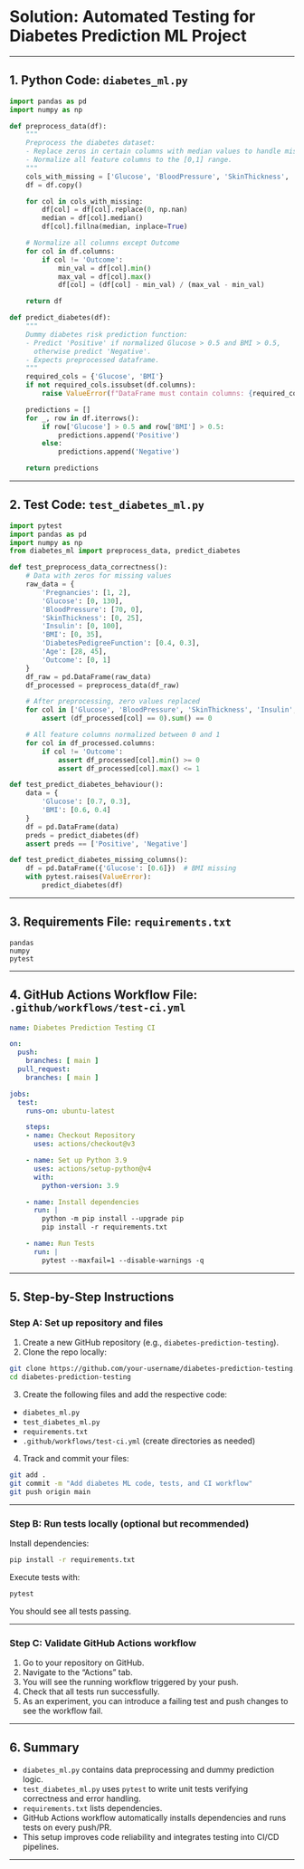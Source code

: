 # Solution: Automated Testing for Diabetes Prediction ML Project


***

## 1. Python Code: `diabetes_ml.py`

```python
import pandas as pd
import numpy as np

def preprocess_data(df):
    """
    Preprocess the diabetes dataset:
    - Replace zeros in certain columns with median values to handle missing data.
    - Normalize all feature columns to the [0,1] range.
    """
    cols_with_missing = ['Glucose', 'BloodPressure', 'SkinThickness', 'Insulin', 'BMI']
    df = df.copy()

    for col in cols_with_missing:
        df[col] = df[col].replace(0, np.nan)
        median = df[col].median()
        df[col].fillna(median, inplace=True)

    # Normalize all columns except Outcome
    for col in df.columns:
        if col != 'Outcome':
            min_val = df[col].min()
            max_val = df[col].max()
            df[col] = (df[col] - min_val) / (max_val - min_val)

    return df

def predict_diabetes(df):
    """
    Dummy diabetes risk prediction function:
    - Predict 'Positive' if normalized Glucose > 0.5 and BMI > 0.5,
      otherwise predict 'Negative'.
    - Expects preprocessed dataframe.
    """
    required_cols = {'Glucose', 'BMI'}
    if not required_cols.issubset(df.columns):
        raise ValueError(f"DataFrame must contain columns: {required_cols}")

    predictions = []
    for _, row in df.iterrows():
        if row['Glucose'] > 0.5 and row['BMI'] > 0.5:
            predictions.append('Positive')
        else:
            predictions.append('Negative')

    return predictions
```


***

## 2. Test Code: `test_diabetes_ml.py`

```python
import pytest
import pandas as pd
import numpy as np
from diabetes_ml import preprocess_data, predict_diabetes

def test_preprocess_data_correctness():
    # Data with zeros for missing values
    raw_data = {
        'Pregnancies': [1, 2],
        'Glucose': [0, 130],
        'BloodPressure': [70, 0],
        'SkinThickness': [0, 25],
        'Insulin': [0, 100],
        'BMI': [0, 35],
        'DiabetesPedigreeFunction': [0.4, 0.3],
        'Age': [28, 45],
        'Outcome': [0, 1]
    }
    df_raw = pd.DataFrame(raw_data)
    df_processed = preprocess_data(df_raw)

    # After preprocessing, zero values replaced
    for col in ['Glucose', 'BloodPressure', 'SkinThickness', 'Insulin', 'BMI']:
        assert (df_processed[col] == 0).sum() == 0

    # All feature columns normalized between 0 and 1
    for col in df_processed.columns:
        if col != 'Outcome':
            assert df_processed[col].min() >= 0
            assert df_processed[col].max() <= 1

def test_predict_diabetes_behaviour():
    data = {
        'Glucose': [0.7, 0.3],
        'BMI': [0.6, 0.4]
    }
    df = pd.DataFrame(data)
    preds = predict_diabetes(df)
    assert preds == ['Positive', 'Negative']

def test_predict_diabetes_missing_columns():
    df = pd.DataFrame({'Glucose': [0.6]})  # BMI missing
    with pytest.raises(ValueError):
        predict_diabetes(df)
```


***

## 3. Requirements File: `requirements.txt`

```
pandas
numpy
pytest
```


***

## 4. GitHub Actions Workflow File: `.github/workflows/test-ci.yml`

```yaml
name: Diabetes Prediction Testing CI

on:
  push:
    branches: [ main ]
  pull_request:
    branches: [ main ]

jobs:
  test:
    runs-on: ubuntu-latest

    steps:
    - name: Checkout Repository
      uses: actions/checkout@v3

    - name: Set up Python 3.9
      uses: actions/setup-python@v4
      with:
        python-version: 3.9

    - name: Install dependencies
      run: |
        python -m pip install --upgrade pip
        pip install -r requirements.txt

    - name: Run Tests
      run: |
        pytest --maxfail=1 --disable-warnings -q
```


***

## 5. Step-by-Step Instructions

### Step A: Set up repository and files

1. Create a new GitHub repository (e.g., `diabetes-prediction-testing`).
2. Clone the repo locally:
```bash
git clone https://github.com/your-username/diabetes-prediction-testing.git
cd diabetes-prediction-testing
```

3. Create the following files and add the respective code:

- `diabetes_ml.py`
- `test_diabetes_ml.py`
- `requirements.txt`
- `.github/workflows/test-ci.yml` (create directories as needed)

4. Track and commit your files:
```bash
git add .
git commit -m "Add diabetes ML code, tests, and CI workflow"
git push origin main
```


***

### Step B: Run tests locally (optional but recommended)

Install dependencies:

```bash
pip install -r requirements.txt
```

Execute tests with:

```bash
pytest
```

You should see all tests passing.

***

### Step C: Validate GitHub Actions workflow

1. Go to your repository on GitHub.
2. Navigate to the “Actions” tab.
3. You will see the running workflow triggered by your push.
4. Check that all tests run successfully.
5. As an experiment, you can introduce a failing test and push changes to see the workflow fail.

***

## 6. Summary

- `diabetes_ml.py` contains data preprocessing and dummy prediction logic.
- `test_diabetes_ml.py` uses `pytest` to write unit tests verifying correctness and error handling.
- `requirements.txt` lists dependencies.
- GitHub Actions workflow automatically installs dependencies and runs tests on every push/PR.
- This setup improves code reliability and integrates testing into CI/CD pipelines.

***
